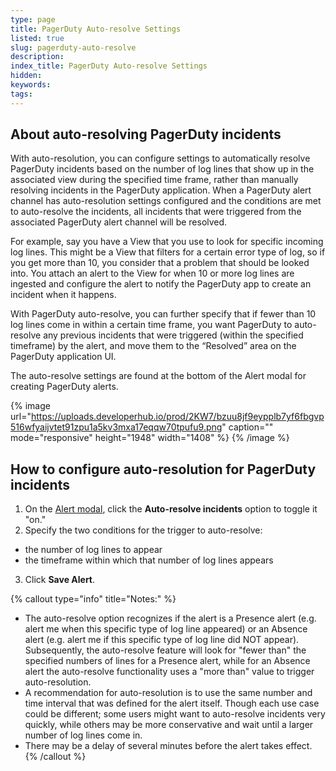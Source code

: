 ```yaml
---
type: page
title: PagerDuty Auto-resolve Settings
listed: true
slug: pagerduty-auto-resolve
description: 
index_title: PagerDuty Auto-resolve Settings
hidden: 
keywords: 
tags: 
---
```





## About auto-resolving PagerDuty incidents

With auto-resolution, you can configure settings to automatically resolve PagerDuty incidents based on the number of log lines that show up in the associated view during the specified time frame, rather than manually resolving incidents in the PagerDuty application. When a PagerDuty alert channel has auto-resolution settings configured and the conditions are met to auto-resolve the incidents, all incidents that were triggered from the associated PagerDuty alert channel will be resolved.

For example, say you have a View that you use to look for specific incoming log lines. This might be a View that filters for a certain error type of log, so if you get more than 10, you consider that a problem that should be looked into. You attach an alert to the View for when 10 or more log lines are ingested and configure the alert to notify the PagerDuty app to create an incident when it happens.

With PagerDuty auto-resolve, you can further specify that if fewer than 10 log lines come in within a certain time frame, you want PagerDuty to auto-resolve any previous incidents that were triggered (within the specified timeframe) by the alert, and move them to the “Resolved” area on the PagerDuty application UI.

The auto-resolve settings are found at the bottom of the Alert modal for creating PagerDuty alerts.



{% image url="https://uploads.developerhub.io/prod/2KW7/bzuu8jf9eypplb7yf6fbgvp516wfyaijvtet91zpu1a5kv3mxa17eqqw70tpufu9.png" caption="" mode="responsive" height="1948" width="1408" %}
{% /image %}



## How to configure auto-resolution for PagerDuty incidents

1. On the [Alert modal](https://docs.mezmo.com/docs/alerts#how-to-attach-an-alert-to-an-existing-view), click the **Auto-resolve incidents** option to toggle it "on."
2. Specify the two conditions for the trigger to auto-resolve:

- the number of log lines to appear
- the timeframe within which that number of log lines appears

3. Click **Save Alert**.



{% callout type="info" title="Notes:" %}
- The auto-resolve option recognizes if the alert is a Presence alert (e.g. alert me when this specific type of log line appeared) or an Absence alert (e.g. alert me if this specific type of log line did NOT appear). Subsequently, the auto-resolve feature will look for "fewer than" the specified numbers of lines for a Presence alert, while for an Absence alert the auto-resolve functionality uses a "more than" value to trigger auto-resolution.
- A recommendation for auto-resolution is to use the same number and time interval that was defined for the alert itself.  Though each use case could be different; some users might want to auto-resolve incidents very quickly, while others may be more conservative and wait until a larger number of log lines come in.
- There may be a delay of several minutes before the alert takes effect.
{% /callout %}





